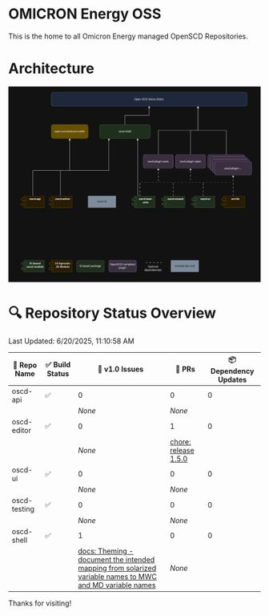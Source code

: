 # OMICRON Energy OSS

This is the home to all Omicron Energy managed OpenSCD Repositories.

# Architecture

![Architecture](/assets/oscd-arch.png)

# 🔍 Repository Status Overview

Last Updated: 6/20/2025, 11:10:58 AM

| 📘 Repo Name | ✅ Build Status | 🐛 v1.0 Issues | 🔁 PRs | 📦 Dependency Updates |
|-------------|----------------|----------------|--------|------------------------|
| oscd-api | ✅ | 0 | 0 | 0 |
| | | _None_ | _None_ | |
| oscd-editor | ✅ | 0 | 1 | 0 |
| | | _None_ | [chore: release 1.5.0](https://github.com/OMICRONEnergyOSS/oscd-editor/pull/8) | |
| oscd-ui | ✅ | 0 | 0 | 0 |
| | | _None_ | _None_ | |
| oscd-testing | ✅ | 0 | 0 | 0 |
| | | _None_ | _None_ | |
| oscd-shell | ✅ | 1 | 0 | 0 |
| | | [docs: Theming - document the intended mapping from solarized variable names to MWC and MD variable names](https://github.com/OMICRONEnergyOSS/oscd-shell/issues/30) | _None_ | |


Thanks for visiting!
